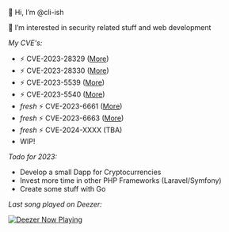 👋 Hi, I’m @cli-ish

👀 I’m interested in security related stuff and web development

*My CVE's:*
- ⚡ CVE-2023-28329 ([More](https://moodle.org/mod/forum/discuss.php?d=445061))
- ⚡ CVE-2023-28330 ([More](https://moodle.org/mod/forum/discuss.php?d=445062))
- ⚡ CVE-2023-5539  ([More](https://moodle.org/mod/forum/discuss.php?d=451580))
- ⚡ CVE-2023-5540  ([More](https://moodle.org/mod/forum/discuss.php?d=451581))
- *fresh* ⚡ CVE-2023-6661  ([More](https://moodle.org/mod/forum/discuss.php?d=453758))
- *fresh* ⚡ CVE-2023-6663  ([More](https://moodle.org/mod/forum/discuss.php?d=453760))
- *fresh* ⚡ CVE-2024-XXXX  (TBA)
- WIP!

*Todo for 2023:*
- Develop a small Dapp for Cryptocurrencies
- Invest more time in other PHP Frameworks (Laravel/Symfony)
- Create some stuff with Go

*Last song played on Deezer:*

[![Deezer Now Playing](https://incredible.software/test/badge/07371d90-f3ce-4352-b50a-93b55e3102e9)](https://github.com/cli-ish/deezer-badge)
